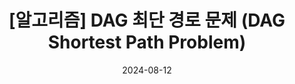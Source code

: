 ---
title: "[알고리즘] DAG 최단 경로 문제 (DAG Shortest Path Problem)"
excerpt: ""

categories:
  - cs-alg

tags:
  - algorithm
  - shortest path

use_math: true
classes: wide

date: 2024-08-12
last_modified_at: 2024-08-12
---